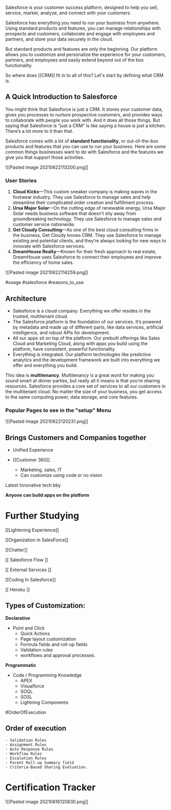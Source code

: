 Salesforce is your customer success platform, designed to help you sell, service, market, analyze, and connect with your customers.

Salesforce has everything you need to run your business from anywhere. Using standard products and features, you can manage relationships with prospects and customers, collaborate and engage with employees and partners, and store your data securely in the cloud.

But standard products and features are only the beginning. Our platform allows you to customize and personalize the experience for your customers, partners, and employees and easily extend beyond out of the box functionality.

So where does [[CRM]] fit in to all of this? Let's start by defining what CRM is.

## A Quick Introduction to Salesforce

You might think that Salesforce is just a CRM. It stores your customer data, gives you processes to nurture prospective customers, and provides ways to collaborate with people you work with. And it does all those things. But saying that Salesforce is “just a CRM” is like saying a house is just a kitchen. There’s a lot more to it than that.

Salesforce comes with a lot of **standard functionality**, or out-of-the-box products and features that you can use to run your business. Here are some common things businesses want to do with Salesforce and the features we give you that support those activities.

![[Pasted image 20210622113200.png]]


### User Stories
1.  **Cloud Kicks**—This custom sneaker company is making waves in the footwear industry. They use Salesforce to manage sales and help streamline their complicated order creation and fulfillment process.
2.  **Ursa Major Solar**—On the cutting edge of renewable energy, Ursa Major Solar needs business software that doesn’t shy away from groundbreaking technology. They use Salesforce to manage sales and customer service nationwide.
3.  **Get Cloudy Consulting**—As one of the best cloud consulting firms in the business, Get Cloudy knows CRM. They use Salesforce to manage existing and potential clients, and they’re always looking for new ways to innovate with Salesforce services.
4.  **DreamHouse Realty**—Known for their fresh approach to real estate, DreamHouse uses Salesforce to connect their employees and improve the efficiency of home sales.


![[Pasted image 20210622114259.png]]


#usage #salesforce #reasons_to_use

## Architecture
-   Salesforce is a cloud company. Everything we offer resides in the trusted, multitenant cloud.
-   The Salesforce platform is the foundation of our services. It’s powered by metadata and made up of different parts, like data services, artificial intelligence, and robust APIs for development.
-   All our apps sit on top of the platform. Our prebuilt offerings like Sales Cloud and Marketing Cloud, along with apps you build using the platform, have consistent, powerful functionality.
-   Everything is integrated. Our platform technologies like predictive analytics and the development framework are built into everything we offer and everything you build.


This idea is **multitenancy**. Multitenancy is a great word for making you sound smart at dinner parties, but really all it means is that you’re sharing resources. Salesforce provides a core set of services to all our customers in the multitenant cloud. No matter the size of your business, you get access to the same computing power, data storage, and core features.


### Popular Pages to see in the "setup" Menu
![[Pasted image 20210622120231.png]]

## Brings Customers and Companies together
- Unified Experience

- [[Customer 360]].
	- Marketing, sales, IT
	- Can customize using code or no vision



Latest Innovative tech bby

**Anyone can build apps on the platform**


# Further Studying
[[Lightening Experience]]

[[Organization in SalesForce]]

[[Chatter]]

[[ Salesforce Flow ]]

[[ External Services ]]

[[Coding In Salesforce]]

[[ Heroku ]]


## Types of Customization:

**Declarative**
- Point and Click
	- Quick Actions
	- Page layout customization
	- Formula fields and roll-up fields
	- Validation rules
	- workflows and approval processes. 


**Programmatic**
- Code / Programming Knowledge
	- APEX
	- Visualforce
	- SOQL
	- SOSL
	- Lightning Components


#OrderOfExecution

## Order of execution
	- Validation Rules
	- Assignment Rules
	- Auto Response Rules
	- Workflow Rules
	- Escalation Rules
	- Parent Roll-up Summary field
	- Criteria-Based Sharing Evaluation.


# Certification Tracker

![[Pasted image 20210816120830.png]]